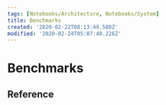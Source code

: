 ```yaml
---
tags: [Notebooks/Architecture, Notebooks/System]
title: Benchmarks
created: '2020-02-22T08:13:49.588Z'
modified: '2020-02-24T05:07:40.226Z'
---
```


# Benchmarks


## Reference


